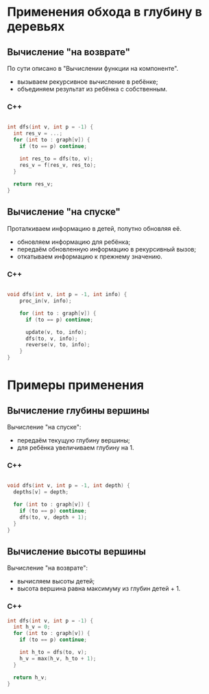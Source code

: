 # Применения обхода в глубину в деревьях

## Вычисление "на возврате"

По сути описано в "Вычислении функции на компоненте". 

- вызываем рекурсивное вычисление в ребёнке;
- объединяем результат из ребёнка с собственным.

### C++

```cpp

int dfs(int v, int p = -1) {
  int res_v = ...;
  for (int to : graph[v]) {
    if (to == p) continue;

    int res_to = dfs(to, v);
    res_v = f(res_v, res_to);
  }
  
  return res_v;
}
```

## Вычисление "на спуске"

Проталкиваем информацию в детей, попутно обновляя её.

- обновляем информацию для ребёнка;
- передаём обновленную информацию в рекурсивный вызов;
- откатываем информацию к прежнему значению.

### C++

```cpp

void dfs(int v, int p = -1, int info) {
    proc_in(v, info);

    for (int to : graph[v]) {
      if (to == p) continue;

      update(v, to, info);
      dfs(to, v, info);
      reverse(v, to, info);
    }
}

```

# Примеры применения 

## Вычисление глубины вершины

Вычисление "на спуске":

- передаём текущую глубину вершины;
- для ребёнка увеличиваем глубину на 1.

### C++

```cpp

void dfs(int v, int p = -1, int depth) {
  depths[v] = depth;

  for (int to : graph[v]) {
    if (to == p) continue;
    dfs(to, v, depth + 1);
  }
}
```

## Вычисление высоты вершины

Вычисление "на возврате":

- вычисляем высоты детей;
- высота вершина равна максимуму из глубин детей + 1.

### C++

```cpp
int dfs(int v, int p = -1) {
  int h_v = 0;
  for (int to : graph[v]) {
    if (to == p) continue;

    int h_to = dfs(to, v);
    h_v = max(h_v, h_to + 1);
  }

  return h_v;
}
```
